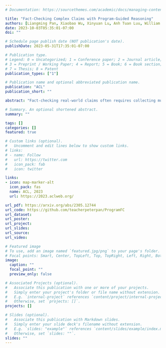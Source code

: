 ```yaml
---
# Documentation: https://sourcethemes.com/academic/docs/managing-content/

title: "Fact-Checking Complex Claims with Program-Guided Reasoning"
authors: [Liangming Pan, Xiaobao Wu, Xinyuan Lu, Anh Tuan Luu, William Yang Wang, Min-Yen Kan, Preslav Nakov]
date: 2023-10-03T05:35:01-07:00
doi: ""

# Schedule page publish date (NOT publication's date).
publishDate: 2023-05-31T17:35:01-07:00

# Publication type.
# Legend: 0 = Uncategorized; 1 = Conference paper; 2 = Journal article;
# 3 = Preprint / Working Paper; 4 = Report; 5 = Book; 6 = Book section;
# 7 = Thesis; 8 = Patent
publication_types: ["1"]

# Publication name and optional abbreviated publication name.
publication: "ACL"
publication_short: ""

abstract: "Fact-checking real-world claims often requires collecting multiple pieces of evidence and applying complex multi-step reasoning. In this paper, we present Program-Guided Fact-Checking (ProgramFC), a novel fact-checking model that decomposes complex claims into simpler sub-tasks that can be solved using a shared library of specialized functions. We first leverage the in-context learning ability of large language models to generate reasoning programs to guide the verification process. Afterward, we execute the program by delegating each sub-task to the corresponding sub-task handler. This process makes our model both explanatory and data-efficient, providing clear explanations of its reasoning process and requiring minimal training data. We evaluate ProgramFC on two challenging fact-checking datasets and show that it outperforms seven fact-checking baselines across different settings of evidence availability, with explicit output programs that benefit human debugging."

# Summary. An optional shortened abstract.
summary: ""

tags: []
categories: []
featured: true

# Custom links (optional).
#   Uncomment and edit lines below to show custom links.
# links:
# - name: Follow
#   url: https://twitter.com
#   icon_pack: fab
#   icon: twitter

links:
- icon: map-marker-alt
  icon_pack: fas
  name: ACL, 2023
  url: https://2023.aclweb.org/

url_pdf: https://arxiv.org/abs/2305.12744
url_code: https://github.com/teacherpeterpan/ProgramFC
url_dataset:
url_poster:
url_project:
url_slides:
url_source:
url_video:

# Featured image
# To use, add an image named `featured.jpg/png` to your page's folder. 
# Focal points: Smart, Center, TopLeft, Top, TopRight, Left, Right, BottomLeft, Bottom, BottomRight.
image:
  caption: ""
  focal_point: ""
  preview_only: false

# Associated Projects (optional).
#   Associate this publication with one or more of your projects.
#   Simply enter your project's folder or file name without extension.
#   E.g. `internal-project` references `content/project/internal-project/index.md`.
#   Otherwise, set `projects: []`.
projects: []

# Slides (optional).
#   Associate this publication with Markdown slides.
#   Simply enter your slide deck's filename without extension.
#   E.g. `slides: "example"` references `content/slides/example/index.md`.
#   Otherwise, set `slides: ""`.
slides: ""
---
```

